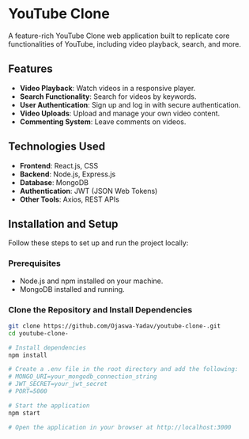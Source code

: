 # YouTube Clone

A feature-rich YouTube Clone web application built to replicate core functionalities of YouTube, including video playback, search, and more.

## Features

- **Video Playback**: Watch videos in a responsive player.
- **Search Functionality**: Search for videos by keywords.
- **User Authentication**: Sign up and log in with secure authentication.
- **Video Uploads**: Upload and manage your own video content.
- **Commenting System**: Leave comments on videos.

## Technologies Used

- **Frontend**: React.js, CSS
- **Backend**: Node.js, Express.js
- **Database**: MongoDB
- **Authentication**: JWT (JSON Web Tokens)
- **Other Tools**: Axios, REST APIs

## Installation and Setup

Follow these steps to set up and run the project locally:

### Prerequisites
- Node.js and npm installed on your machine.
- MongoDB installed and running.

### Clone the Repository and Install Dependencies
```bash
git clone https://github.com/Ojaswa-Yadav/youtube-clone-.git
cd youtube-clone-

# Install dependencies
npm install

# Create a .env file in the root directory and add the following:
# MONGO_URI=your_mongodb_connection_string
# JWT_SECRET=your_jwt_secret
# PORT=5000

# Start the application
npm start

# Open the application in your browser at http://localhost:3000
